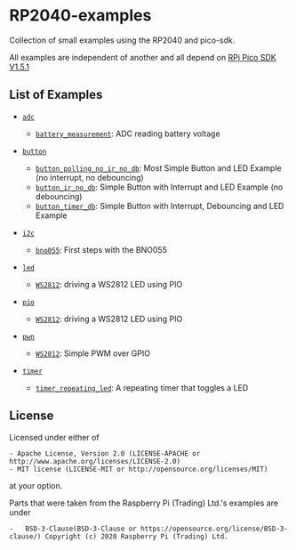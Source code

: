 # RP2040-examples
Collection of small examples using the RP2040 and pico-sdk.

All examples are independent of another and all depend on [RPi Pico SDK V1.5.1](https://github.com/raspberrypi/pico-sdk)

## List of Examples

- [`adc`](https://github.com/chepora/RP2040-examples/tree/main/adc)
    - [`battery_measurement`](https://github.com/chepora/RP2040-examples/tree/main/adc/battery_measurement): ADC reading battery voltage

- [`button`](https://github.com/chepora/RP2040-examples/tree/main/button)
    - [`button_polling_no_ir_no_db`](https://github.com/chepora/RP2040-examples/tree/main/button/button_polling_no_ir_no_db): Most Simple Button and LED Example (no interrupt, no debouncing)
    - [`button_ir_no_db`](https://github.com/chepora/RP2040-examples/tree/main/button/button_ir_no_db): Simple Button with Interrupt and LED Example (no debouncing)
    - [`button_timer_db`](https://github.com/chepora/RP2040-examples/tree/main/button): Simple Button with Interrupt, Debouncing and LED Example

- [`i2c`](https://github.com/chepora/RP2040-examples/tree/main/i2c)
    - [`bno055`](https://github.com/chepora/RP2040-examples/tree/main/i2c/bno055): First steps with the BNO055

- [`led`](https://github.com/chepora/RP2040-examples/tree/main/led)
    - [`WS2812`](https://github.com/chepora/RP2040-examples/tree/main/led/WS2812): driving a WS2812 LED using PIO

- [`pio`](https://github.com/chepora/RP2040-examples/tree/main/pio)
    - [`WS2812`](https://github.com/chepora/RP2040-examples/tree/main/led/WS2812): driving a WS2812 LED using PIO

- [`pwn`](https://github.com/chepora/RP2040-examples/tree/main/pwm)
    - [`WS2812`](https://github.com/chepora/RP2040-examples/tree/main/pwm/piezo): Simple PWM over GPIO

- [`timer`](https://github.com/chepora/RP2040-examples/tree/main/timer)
    - [`timer_repeating_led`](https://github.com/chepora/RP2040-examples/tree/main/timer/timer_repeating_led): A repeating timer that toggles a LED


## License

Licensed under either of

    - Apache License, Version 2.0 (LICENSE-APACHE or http://www.apache.org/licenses/LICENSE-2.0)
    - MIT license (LICENSE-MIT or http://opensource.org/licenses/MIT)

at your option.

Parts that were taken from the Raspberry Pi (Trading) Ltd.'s examples are under

    - 	BSD-3-Clause(BSD-3-Clause or https://opensource.org/license/BSD-3-clause/) Copyright (c) 2020 Raspberry Pi (Trading) Ltd.
